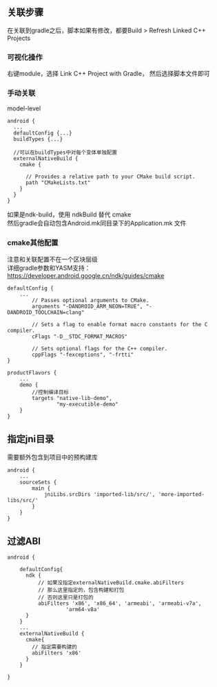 
## 关联步骤  
在关联到gradle之后，脚本如果有修改，都要Build > Refresh Linked C++ Projects

### 可视化操作
右键module，选择 Link C++ Project with Gradle， 然后选择脚本文件即可   

### 手动关联
model-level  
```
android {
  ...
  defaultConfig {...}
  buildTypes {...}

  //可以在buildTypes中对每个变体单独配置
  externalNativeBuild {
    cmake {

      // Provides a relative path to your CMake build script.
      path "CMakeLists.txt"
    }
  }
}
```
如果是ndk-build，使用 ndkBuild 替代 cmake  
然后gradle会自动包含Android.mk同目录下的Application.mk 文件


### cmake其他配置
注意和关联配置不在一个区块层级   
详细gradle参数和YASM支持：https://developer.android.google.cn/ndk/guides/cmake  


```
defaultConfig {
    ...
        // Passes optional arguments to CMake.
        arguments "-DANDROID_ARM_NEON=TRUE", "-DANDROID_TOOLCHAIN=clang"

        // Sets a flag to enable format macro constants for the C compiler.
        cFlags "-D__STDC_FORMAT_MACROS"

        // Sets optional flags for the C++ compiler.
        cppFlags "-fexceptions", "-frtti"
}

productFlavors {
    ...
    demo {
        //控制编译目标
        targets "native-lib-demo",
                "my-executible-demo"
    }
}
```
## 指定jni目录
需要额外包含到项目中的预构建库
```
android {
    ...
    sourceSets {
        main {
            jniLibs.srcDirs 'imported-lib/src/', 'more-imported-libs/src/'
        }
    }
}
```
## 过滤ABI  
```
android {

    defaultConfig{
      ndk {
          // 如果没指定externalNativeBuild.cmake.abiFilters
          // 那么这里指定的，包含构建和打包
          // 否则这里只是打包的
          abiFilters 'x86', 'x86_64', 'armeabi', 'armeabi-v7a',
                   'arm64-v8a'
      }
    }
    ...
    externalNativeBuild {
      cmake{
        // 指定需要构建的
        abiFilters 'x86'
      }
    }

}
```
